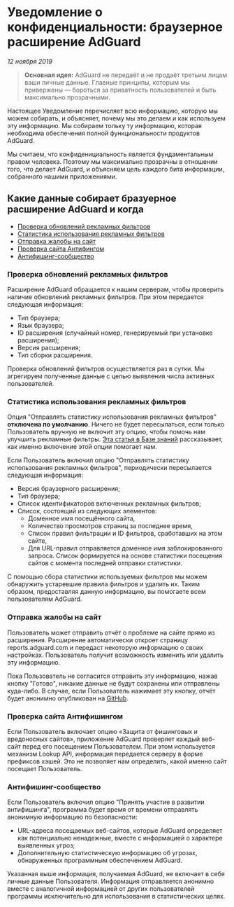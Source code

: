 # Уведомление о конфиденциальности: браузерное расширение AdGuard
*12 ноября 2019*

> **Основная идея:** AdGuard не передаёт и не продаёт третьим лицам ваши личные данные. Главные принципы, которым мы привержены — бороться за приватность пользователей и быть максимально прозрачными.

Настоящее Уведомление перечисляет всю информацию, которую мы можем собирать, и объясняет, почему мы это делаем и как используем эту информацию. Мы собираем тольку ту информацию, которая необходима обеспечения полной функциональности продуктов AdGuard. 

Мы считаем, что конфиденициальность является фундаментальным правом человека. Поэтому мы максимально прозрачны в отношении того, что делает AdGuard, и объясняем цель каждого бита информации, собранного нашими приложениями.

## Какие данные собирает бразуерное расширение AdGuard и когда

- [Проверка обновлений рекламных фильтров](#filters-updates-check)
- [Статистика использования рекламных фильтров](#ad-filters-stats)
- [Отправка жалобы на сайт](#web-page-complaint)
- [Проверка сайта Антифингом](#browsing-security-check)
- [Антифишинг-сообщество](#browsing-security-community)

### <a id="filters-updates-check"></a> Проверка обновлений рекламных фильтров

Расширение AdGuard обращается к нашим серверам, чтобы проверить наличие обновлений рекламных фильтров. При этом передается следующая информация:

- Тип браузера;
- Язык браузера;
- ID расширения (случайный номер, генерируемый при установке расширения);
- Версия расширения;
- Тип сборки расширения.

Проверка обновлений фильтров осуществляется раз в сутки. Мы агрегируем полученные данные с целью выявления числа активных пользователей.

### <a id="ad-filters-stats"></a> Статистика использования рекламных фильтров

Опция "Отправлять статистику использования рекламных фильтров" **отключена по умолчанию**. Ничего не будет пересылаться, если только Пользователь вручную не включит эту опцию, чтобы помочь нам улучшить рекламные фильтры. [Эта статья в Базе знаний](https://kb.adguard.com/general/filter-rules-statistics) рассказывает, как именно включение этой опции помогает нам.

Если Пользователь включил опцию "Отправлять статистику использования рекламных фильтров", периодически пересылается следующая информация:

- Версия браузерного расширения;
- Тип браузера;
- Список идентификаторов включенных рекламных фильтров;
- Список, состоящий из следующих элементов:
    - Доменное имя посещённого сайта,
    - Количество просмотров страниц за последнее время,
    - Список правил фильтрации и ID фильтров, сработавших на этом сайте,
    - Для URL-правил отправляется доменное имя заблокированного запроса. Список формируется на основе статистики посещения сайтов с момента последней отправки статистики.
    
С помощью сбора статистики используемых фильтров мы можем обнаружить устаревшие правила фильтров и удалить их. Таким образом, предоставляя данную информацию, вы помогаете всем пользователям AdGuard.

### <a id="web-page-complaint"></a> Отправка жалобы на сайт

Пользователь может отправить отчёт о проблеме на сайте прямо из расширения. Расширение автоматически откроет страницу reports.adguard.com и передаст некоторую информацию о своих настройках. Пользователь получит возможность изменить или удалить эту информацию.

Пока Пользователь не согласится отправить эту информацию, нажав кнопку "Готово", никакие данные не будут сохранены или отправлены куда-либо. В случае, если Пользователь нажимает эту кнопку, отчёт будет анонимно опубликован на [GitHub](https://github.com/adguardteam/adguardfilters/issues).

### <a id="browsing-security-check"></a> Проверка сайта Антифишингом

Если Пользователь включает опцию «Защита от фишинговых и вредоносных сайтов», приложение AdGuard проверяет каждый веб-сайт перед его посещением Пользователем. При этом используется механизм Lookup API, информация передается серверу в форме префиксов хэшей. Это не позволяет нам определить, какой именно сайт посещает Пользователь.

### <a id="browsing-security-community"></a> Антифишинг-сообщество

Если Пользователь включил опцию "Принять участие в развитии антифишинга", программа будет время от времени отправлять анонимную информацию по безопасности:

- URL-адреса посещаемых веб-сайтов, которые AdGuard определяет как потенциально ненадежные, вместе с информацией о характере выявленных угроз;
- Дополнительную статистическую информацию об угрозах, обнаруженных программным обеспечением AdGuard.

Указанная выше информация, получаемая AdGuard, не включает в себя личные данные Пользователя. Информация отправляется анонимно вместе с аналогичной информацией от других пользователей программы исключительно для использования в статистических целях.